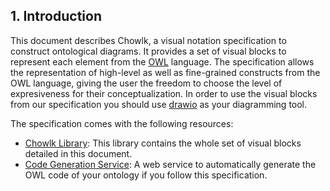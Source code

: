 ## 1. Introduction
This document describes Chowlk, a visual notation specification to construct ontological diagrams. It provides a set of visual blocks to represent each element from the <a href="https://www.w3.org/TR/owl-ref/">OWL</a> language. The specification allows the representation of high-level as well as fine-grained constructs from the OWL language, giving the user the freedom to choose the level of expresiveness for their conceptualization. In order to use the visual blocks from our specification you should use <a href="https://www.draw.io/">drawio</a> as your diagramming tool.

The specification comes with the following resources:

* <a href="" download>Chowlk Library</a>: This library contains the whole set of visual blocks detailed in this document.
* <a href="https://chowlk.herokuapp.com/">Code Generation Service</a>: A web service to automatically generate the OWL code of your ontology if you follow this specification.